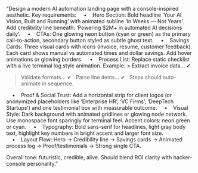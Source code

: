 “Design a modern AI automation landing page with a console-inspired aesthetic.
Key requirements:
    •    Hero Section: Bold headline ‘Your AI Vision, Built and Running’ with animated subline ‘In Weeks — Not Years’. Add credibility line beneath: ‘Powering $2M+ in automated AI decisions daily’.
    •    CTAs: One glowing neon button (cyan or green) as the primary call-to-action, secondary button styled as subtle ghost text.
    •    Savings Cards: Three visual cards with icons (invoice, resume, customer feedback). Each card shows manual vs automated times and dollar savings. Add hover animations or glowing borders.
    •    Process List: Replace static checklist with a live terminal log style animation. Example: > Extract invoice data... ✔  
> Validate formats... ✔  
> Parse line items... ✔  
Steps should auto-animate in sequence.

    •    Proof & Social Trust: Add a horizontal strip for client logos (or anonymized placeholders like ‘Enterprise HR’, ‘VC Firms’, ‘DeepTech Startups’) and one testimonial box with measurable outcome.
    •    Visual Style: Dark background with animated gridlines or glowing node network. Use monospace font sparingly for terminal feel. Accent colors: neon green or cyan.
    •    Typography: Bold sans-serif for headlines, light gray body text, highlight key numbers in bright accent and larger font size.
    •    Layout Flow: Hero → Credibility line → Savings cards → Animated process log → Proof/testimonials → Strong single CTA.

Overall tone: futuristic, credible, alive. Should blend ROI clarity with hacker-console personality.”